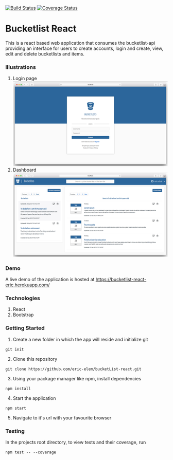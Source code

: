 [![Build Status](https://travis-ci.org/eric-elem/bucketlist-react.svg?branch=master)](https://travis-ci.org/eric-elem/bucketlist-react)
[![Coverage Status](https://coveralls.io/repos/github/eric-elem/bucketlist-react/badge.svg?branch=master)](https://coveralls.io/github/eric-elem/bucketlist-react?branch=master)

# Bucketlist React

 This is a react based web application that consumes the bucketlist-api providing an interface for users to create accounts, login and create, view, edit and delete bucketlists and items.

### Illustrations
1. Login page
![Screenshot of login page](/screenshots/login.png?raw=true "Login Page")
2. Dashboard
![Screenshot of login page](/screenshots/dashboard.png?raw=true "Login Page")
### Demo
A live demo of the application is hosted at https://bucketlist-react-eric.herokuapp.com/

### Technologies
1. React
2. Bootstrap

### Getting Started
1. Create a new folder in which the app will reside and initialize git
```
git init
```
2. Clone this repository 
```
git clone https://github.com/eric-elem/bucketList-react.git
```
3. Using your package manager like npm, install dependencies
```
npm install
```
4. Start the application
```
npm start
```
5. Navigate to it's url with your favourite browser

### Testing 
In the projects root directory, to view tests and their coverage, run 
```
npm test -- --coverage
```
